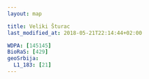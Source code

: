 ```yaml
---
layout: map

title: Veliki Šturac
last_modified_at: 2018-05-21T22:14:44+02:00

WDPA: [145145]
BioRaS: [429]
geoSrbija:
  L1_183: [21]
---
```


